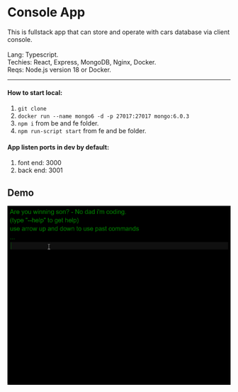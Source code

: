 # Console App

This is fullstack app that can store and operate with cars database via client console.
<br>
<br>
Lang: Typescript.
<br>
Techies: React, Express, MongoDB, Nginx, Docker.
<br>
Reqs: Node.js version 18 or Docker.
<hr>

#### How to start local:

1) `git clone`
2) `docker run --name mongo6 -d -p 27017:27017 mongo:6.0.3`
3) `npm i` from be and fe folder.
4) `npm run-script start` from fe and be folder.

#### App listen ports in dev by default:
1) font end:  3000
2) back end:  3001

## Demo
![Gif](./demo.gif)